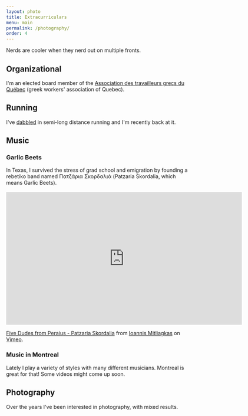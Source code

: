 ```yaml
---
layout: photo
title: Extracurriculars
menu: main
permalink: /photography/
order: 4
---
```


Nerds are cooler when they nerd out on multiple fronts.

<h2>Organizational</h2>

I'm an elected board member of the <a href="https://www.ergatikos-montreal.ca/en/home/">Association des travailleurs grecs du Québec</a> (greek workers' association of Quebec). 

<h2>Running</h2> 
I've <a href="https://resultscui.active.com/participants/33845739">dabbled</a> in semi-long distance running and I'm recently back at it. 



<h2>Music</h2>
<h3>Garlic Beets</h3>
In Texas, I survived the stress of grad school and emigration by founding a rebetiko band named Πατζάρια Σκορδαλιά (Patzaria Skordalia, which means Garlic Beets). 
<br>
<br>

<iframe src="https://player.vimeo.com/video/126032080" width="640" height="360" frameborder="0" webkitallowfullscreen mozallowfullscreen allowfullscreen></iframe>
<p><a href="https://vimeo.com/126032080">Five Dudes from Peraius - Patzaria Skordalia</a> from <a href="https://vimeo.com/user27692815">Ioannis Mitliagkas</a> on <a href="https://vimeo.com">Vimeo</a>.</p>


<h3>Music in Montreal</h3> 
Lately I play a variety of styles with many different musicians. Montreal is great for that! Some videos might come up soon.

<h2>Photography</h2>


Over the years I've been interested in photography, with mixed results.

<!-- {==% flickr_photoset 72157649045306388 %}
 -->

